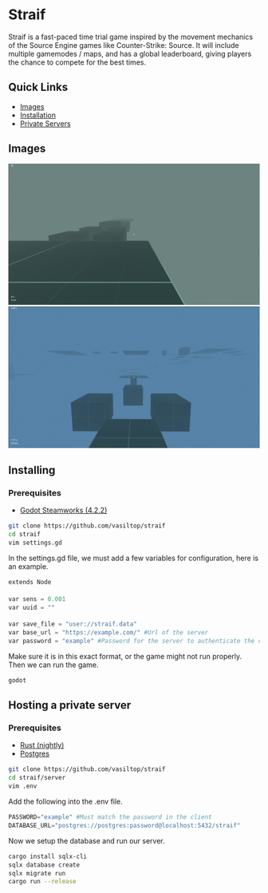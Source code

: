 # Straif

Straif is a fast-paced time trial game inspired by the movement mechanics of the Source Engine games like Counter-Strike: Source. It will include multiple gamemodes / maps, and has a global leaderboard, giving players the chance to compete for the best times.

## Quick Links
- [Images](#Images)
- [Installation](#installing)
- [Private Servers](#hosting-a-private-server)

## Images

![image 1](./images/game1.png)
![image 2](./images/game3.png)
## Installing
### Prerequisites

- [Godot Steamworks (4.2.2)](https://github.com/GodotSteam/GodotSteam/releases/tag/v4.7)

```bash
git clone https://github.com/vasiltop/straif
cd straif
vim settings.gd
```

In the settings.gd file, we must add a few variables for configuration, here is an example.

```python
extends Node

var sens = 0.001
var uuid = ""

var save_file = "user://straif.data"
var base_url = "https://example.com/" #Url of the server
var password = "example" #Password for the server to authenticate the client
```

Make sure it is in this exact format, or the game might not run properly.
Then we can run the game.

```bash
godot
```

## Hosting a private server

### Prerequisites

- [Rust (nightly)](https://www.rust-lang.org/)
- [Postgres](https://www.postgresql.org/)

```bash
git clone https://github.com/vasiltop/straif
cd straif/server
vim .env
```

Add the following into the .env file.

```python
PASSWORD="example" #Must match the password in the client
DATABASE_URL="postgres://postgres:password@localhost:5432/straif"
```

Now we setup the database and run our server.

```bash
cargo install sqlx-cli
sqlx database create
sqlx migrate run
cargo run --release
```
